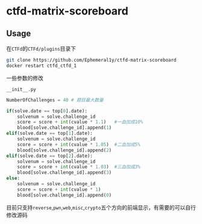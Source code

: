 # ctfd-matrix-scoreboard
## Usage

在`CTFd`的`CTFd/plugins`目录下

```bash
git clone https://github.com/Ephemeral1y/ctfd-matrix-scoreboard
docker restart ctfd_ctfd_1
```

一些参数的修改

`__init__.py`

```python
NumberOfChallenges = 40 # 题目最大数量

if(solve.date == top[0].date):
	solvenum = solve.challenge_id
	score = score + int(cvalue * 1.1)   #一血加成10%
	blood[solve.challenge_id].append(1)
elif(solve.date == top[1].date):
	solvenum = solve.challenge_id
	score = score + int(cvalue * 1.05)  #二血加成5%
	blood[solve.challenge_id].append(2)
elif(solve.date == top[2].date):
	solvenum = solve.challenge_id
	score = score + int(cvalue * 1.03)  #三血加成3%
	blood[solve.challenge_id].append(3)
else:
	solvenum = solve.challenge_id
	score = score + int(cvalue * 1)
	blood[solve.challenge_id].append(0)
```

目前只支持`reverse`,`pwn`,`web`,`misc`,`crypto`五个方向的前端显示，有需要的可以自行修改源码
